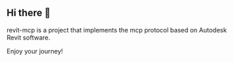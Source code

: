 ## Hi there 👋

revit-mcp is a project that implements the mcp protocol based on Autodesk Revit software.

Enjoy your journey!
